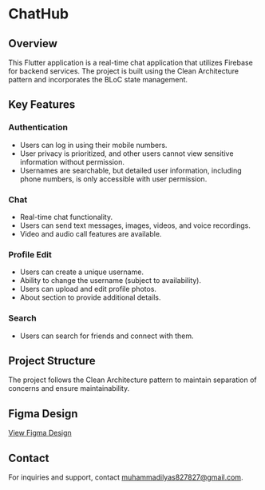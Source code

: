 # ChatHub

## Overview
This Flutter application is a real-time chat application that utilizes Firebase for backend services. The project is built using the Clean Architecture pattern and incorporates the BLoC state management.

## Key Features
### Authentication
- Users can log in using their mobile numbers.
- User privacy is prioritized, and other users cannot view sensitive information without permission.
- Usernames are searchable, but detailed user information, including phone numbers, is only accessible with user permission.


### Chat
- Real-time chat functionality.
- Users can send text messages, images, videos, and voice recordings.
- Video and audio call features are available.

### Profile Edit
- Users can create a unique username.
- Ability to change the username (subject to availability).
- Users can upload and edit profile photos.
- About section to provide additional details.

### Search
- Users can search for friends and connect with them.

## Project Structure
The project follows the Clean Architecture pattern to maintain separation of concerns and ensure maintainability.

## Figma Design
[View Figma Design](https://www.figma.com/file/7KPCtI43vuvthaFyC0SDAj/Untitled?type=design&node-id=0%3A1&mode=design&t=vzIFBUnLdyDodkeH-1)

## Contact
For inquiries and support, contact muhammadilyas827827@gmail.com.
